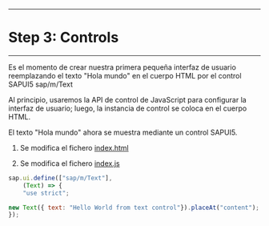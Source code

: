 *****************
# Step 3: Controls
*****************

Es el momento de crear nuestra primera pequeña interfaz de usuario reemplazando el texto "Hola mundo" en el cuerpo HTML por el control SAPUI5 sap/m/Text


Al principio, usaremos la API de control de JavaScript para configurar la interfaz de usuario; 
luego, la instancia de control se coloca en el cuerpo HTML.


El texto "Hola mundo" ahora se muestra mediante un control SAPUI5.

1. Se modifica el fichero [index.html](webapp/index.html)

2. Se modifica el fichero [index.js](webapp/index.js)
``` js
sap.ui.define(["sap/m/Text"], 
    (Text) => {
    "use strict";

new Text({ text: "Hello World from text control"}).placeAt("content"); 
});
```